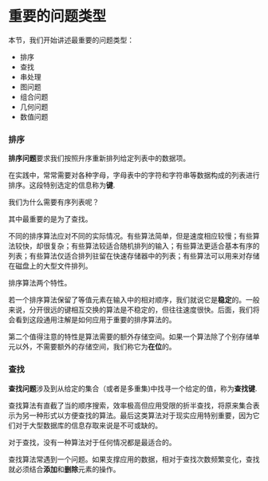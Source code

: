 重要的问题类型
==============

本节，我们开始讲述最重要的问题类型：

- 排序
- 查找
- 串处理
- 图问题
- 组合问题
- 几何问题
- 数值问题

### 排序

**排序问题**要求我们按照升序重新排列给定列表中的数据项。

在实践中，常常需要对各种字母，字母表中的字符和字符串等数据构成的列表进行排序。这段特别选定的信息称为**键**.

我们为什么需要有序列表呢？

其中最重要的是为了查找。

不同的排序算法应对不同的实际情况。有些算法简单，但是速度相应较慢；有些算法较快，却很复杂；有些算法较适合随机排列的输入；有些算法更适合基本有序的列表；有些算法仅适合排列驻留在快速存储器中的列表；有些算法可以用来对存储在磁盘上的大型文件排列。

排序算法两个特性。

若一个排序算法保留了等值元素在输入中的相对顺序，我们就说它是**稳定**的。一般来说，分开很远的键相互交换的算法是不稳定的，但往往速度很快。后面，我们将会看到这段通用注解是如何应用于重要的排序算法的。

第二个值得注意的特性是算法需要的额外存储空间。如果一个算法除了个别存储单元以外，不需要额外的存储空间，我们称它为**在位**的。

### 查找

**查找问题**涉及到从给定的集合（或者是多重集)中找寻一个给定的值，称为**查找键**.

查找算法有直截了当的顺序搜索，效率极高但应用受限的折半查找，将原来集合表示为另一种形式以方便查找的算法。最后这类算法对于现实应用特别重要，因为它们对于大型数据库的信息存取来说是不可或缺的。

对于查找，没有一种算法对于任何情况都是最适合的。

查找算法常遇到一个问题。如果支撑应用的数据，相对于查找次数频繁变化，查找就必须结合**添加**和**删除**元素的操作。

